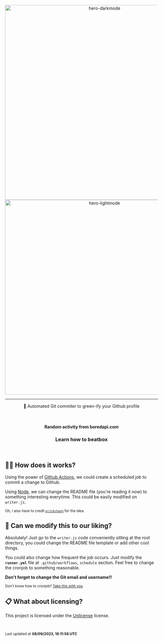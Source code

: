 <div align="center">
  <img width="640" alt="hero-darkmode" src="https://user-images.githubusercontent.com/34704796/156898483-fb7eb0a5-507d-457e-9563-fd950d424c7c.png#gh-dark-mode-only">
  <img width="640" alt="hero-lightmode" src="https://user-images.githubusercontent.com/34704796/156898501-bd54e515-7ecc-49a9-8a58-84f67af717d2.png#gh-light-mode-only">

  <hr>

  <p>🤖 Automated Git commiter to green-ify your Github profile</p>

  <br>

  <h4>Random activity from <strong>boredapi.com</strong></h4>
  <h3>Learn how to beatbox</h3>

  <br>
</div>

## 🙋‍♂️ How does it works?

Using the power of [Github Actions](https://github.com/features/actions), we could create a scheduled job to commit a change to Github.

Using [Node](https://nodejs.org), we can change the README file (you're reading it now) to something interesting everytime. This could be easily modified on `writer.js`.

<sub>Oh, I also have to credit [`erickchann`](https://github.com/erickchann) for the idea.</sub>

## 🔧 Can we modify this to our liking?

Absolutely! Just go to the `writer.js` code conveniently sitting at the root directory, you could change the README file template or add other cool things.

You could also change how frequent the job occurs. Just modify the **`runner.yml`** file at `.github/workflows`, `schedule` section. Feel free to change the cronjob to something reasonable.

**Don't forget to change the Git email and username!!**

<sub>Don't know how to cronjob? [Take this with you](https://crontab.guru)</sub>

## 📋 What about licensing?

This project is licensed under the [Unlicense](https://unlicense.org) license.

<br>

<sub>Last updated at <strong>08/09/2023, 18:11:58 UTC</strong></sub>